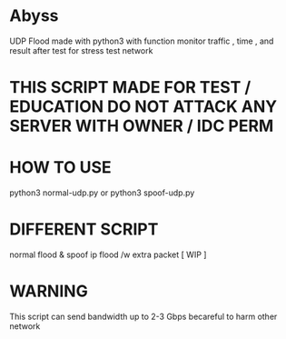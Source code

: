 # Abyss
UDP Flood made with python3 with function monitor traffic , time , and result after test for stress test network

# THIS SCRIPT MADE FOR TEST / EDUCATION DO NOT ATTACK ANY SERVER WITH OWNER / IDC PERM 

# HOW TO USE
python3 normal-udp.py or python3 spoof-udp.py

# DIFFERENT SCRIPT
normal flood & spoof ip flood /w extra packet [ WIP ]  

# WARNING
This script can send bandwidth up to 2-3 Gbps becareful to harm other network

